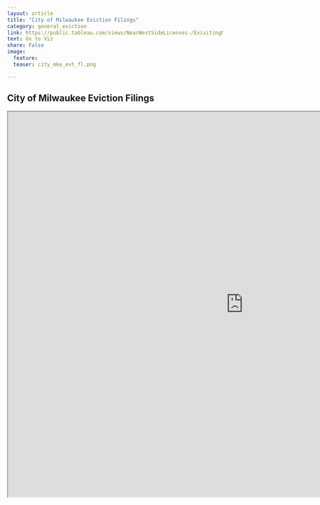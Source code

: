 ```yaml
---
layout: article
title: "City of Milwaukee Eviction Filings"
category: general_eviction
link: https://public.tableau.com/views/NearWestSideLicenses-/ExisitingNWSLicenses-?:embed=y&:display_count=yes
text: Go to Viz
share: False
image:
  feature:
  teaser: city_mke_evt_fl.png

---
```

## City of Milwaukee Eviction Filings

<iframe src="https://public.tableau.com/views/evictions_viz/EvictionsFiled?:showVizHome=no&:embed=true" width="1100" height="900"></iframe>
